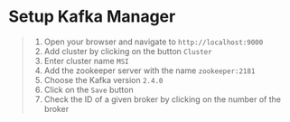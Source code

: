 # Setup Kafka Manager
 
> 1. Open your browser and navigate to `http://localhost:9000`
> 2. Add cluster by clicking on the button `Cluster`
> 3. Enter cluster name `MSI`
> 4. Add the zookeeper server with the name `zookeeper:2181`
> 5. Choose the Kafka version `2.4.0`
> 6. Click on the `Save` button
> 7. Check the ID of a given broker by clicking on the number of the broker